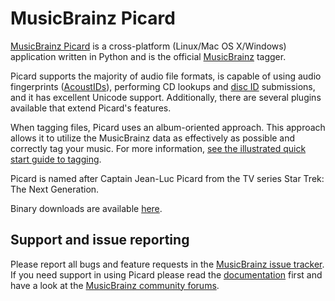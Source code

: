 MusicBrainz Picard
==================

[MusicBrainz Picard](http://picard.musicbrainz.org) is a cross-platform (Linux/Mac OS X/Windows) application written in Python and is the official [MusicBrainz](http://musicbrainz.org) tagger.

Picard supports the majority of audio file formats, is capable of using audio fingerprints ([AcoustIDs](http://musicbrainz.org/doc/AcoustID)), performing CD lookups and [disc ID](http://musicbrainz.org/doc/Disc_ID) submissions, and it has excellent Unicode support. Additionally, there are several plugins available that extend Picard's features.

When tagging files, Picard uses an album-oriented approach. This approach allows it to utilize the MusicBrainz data as effectively as possible and correctly tag your music. For more information, [see the illustrated quick start guide to tagging](http://picard.musicbrainz.org/docs/guide/).

Picard is named after Captain Jean-Luc Picard from the TV series Star Trek: The Next Generation.

Binary downloads are available [here](http://picard.musicbrainz.org/downloads/).

Support and issue reporting
----------------------------

Please report all bugs and feature requests in the [MusicBrainz issue tracker](http://tickets.musicbrainz.org/browse/PICARD). If you need support in using Picard please read the [documentation](https://picard.musicbrainz.org/docs/) first and have a look at the [MusicBrainz community forums](https://community.metabrainz.org/c/picard).
